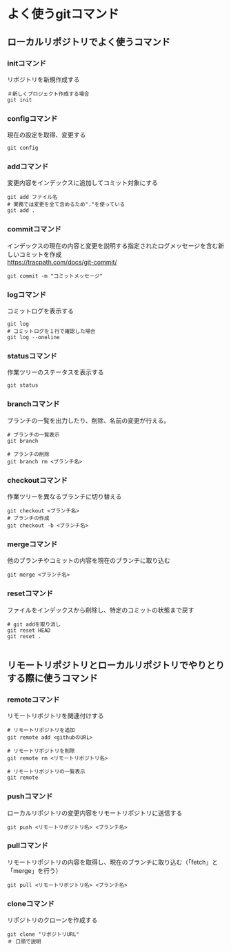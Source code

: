 # よく使うgitコマンド

## ローカルリポジトリでよく使うコマンド

### initコマンド
リポジトリを新規作成する
```
＃新しくプロジェクト作成する場合
git init 
```

### configコマンド
現在の設定を取得、変更する
```
git config 
```

### addコマンド
変更内容をインデックスに追加してコミット対象にする

```
git add ファイル名
# 実務では変更を全て含めるため"."を使っている
git add .
```

### commitコマンド 
インデックスの現在の内容と変更を説明する指定されたログメッセージを含む新しいコミットを作成
<br> 
https://tracpath.com/docs/git-commit/

```
git commit -m "コミットメッセージ"

```

### logコマンド

コミットログを表示する

```
git log 
# コミットログを１行で確認した場合
git log --oneline
```

### statusコマンド
作業ツリーのステータスを表示する
```
git status 
```

### branchコマンド
ブランチの一覧を出力したり、削除、名前の変更が行える。

```
# ブランチの一覧表示
git branch

# ブランチの削除
git branch rm <ブランチ名>

```

### checkoutコマンド
作業ツリーを異なるブランチに切り替える

```
git checkout <ブランチ名>
# ブランチの作成 
git checkout -b <ブランチ名>

```

### mergeコマンド
他のブランチやコミットの内容を現在のブランチに取り込む
```
git merge <ブランチ名>
```

### resetコマンド
ファイルをインデックスから削除し、特定のコミットの状態まで戻す

```
# git addを取り消し
git reset HEAD
git reset .


```

## リモートリポジトリとローカルリポジトリでやりとりする際に使うコマンド 

### remoteコマンド
リモートリポジトリを関連付けする
```
# リモートリポジトリを追加
git remote add <githubのURL>

# リモートリポジトリを削除
git remote rm <リモートリポジトリ名>

# リモートリポジトリの一覧表示
git remote 

```

### pushコマンド
ローカルリポジトリの変更内容をリモートリポジトリに送信する
```
git push <リモートリポジトリ名> <ブランチ名>
```

### pullコマンド
リモートリポジトリの内容を取得し、現在のブランチに取り込む（「fetch」と「merge」を行う）
```
git pull <リモートリポジトリ名> <ブランチ名>
```

### cloneコマンド
リポジトリのクローンを作成する
```
git clone "リポジトリURL"
＃ 口頭で説明
```
